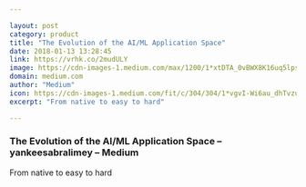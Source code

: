 ```yaml
---

layout: post
category: product
title: "The Evolution of the AI/ML Application Space"
date: 2018-01-13 13:28:45
link: https://vrhk.co/2mudULY
image: https://cdn-images-1.medium.com/max/1200/1*xtDTA_0vBWX8K16uq5lpsQ.jpeg
domain: medium.com
author: "Medium"
icon: https://cdn-images-1.medium.com/fit/c/304/304/1*vgvI-Wi6au_dhTvzufv-iQ.png
excerpt: "From native to easy to hard"

---
```


### The Evolution of the AI/ML Application Space – yankeesabralimey – Medium

From native to easy to hard